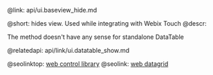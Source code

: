 @link: api/ui.baseview_hide.md

@short:
	hides view. Used while integrating with Webix Touch
@descr:

The method doesn't have any sense for standalone DataTable

@relatedapi:
api/link/ui.datatable_show.md

@seolinktop: [web control library](https://webix.com)
@seolink: [web datagrid](https://webix.com/widget/datatable/)
